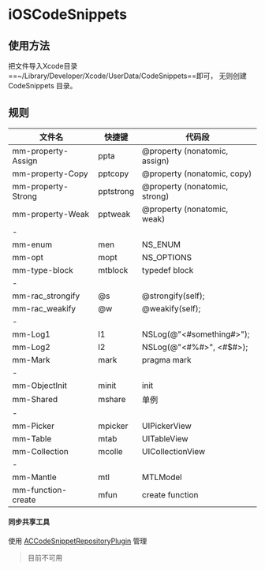 # iOSCodeSnippets


## 使用方法
把文件导入Xcode目录 ==~/Library/Developer/Xcode/UserData/CodeSnippets==即可，
无则创建 CodeSnippets 目录。

## 规则


文件名 | 快捷键 | 代码段
----|------|----
mm-property-Assign| ppta |  @property (nonatomic, assign)
mm-property-Copy| pptcopy |  @property (nonatomic, copy)
mm-property-Strong| pptstrong |  @property (nonatomic, strong)
mm-property-Weak| pptweak |  @property (nonatomic, weak)
-||
mm-enum| men |  NS_ENUM
mm-opt| mopt |  NS_OPTIONS
mm-type-block| mtblock |  typedef block
-||
mm-rac_strongify| @s |  @strongify(self);
mm-rac_weakify| @w |  @weakify(self);
-||
mm-Log1| l1 |  NSLog(@"<#something#>");
mm-Log2| l2 |  NSLog(@"<#%#>", <#$#>);
mm-Mark| mark |  pragma mark
-||
mm-ObjectInit| minit |  init
mm-Shared| mshare |  单例
-||
mm-Picker| mpicker |  UIPickerView
mm-Table| mtab |  UITableView
mm-Collection| mcolle |  UICollectionView
-||
mm-Mantle| mtl |  MTLModel
mm-function-create| mfun |  create function


#### 同步共享工具
使用 [ACCodeSnippetRepositoryPlugin](https://github.com/acoomans/ACCodeSnippetRepositoryPlugin) 管理
> 目前不可用